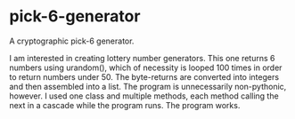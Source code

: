 # pick-6-generator
A cryptographic pick-6 generator. 

I am interested in creating lottery number generators. This one returns 6 numbers using urandom(), which of necessity is looped 100 times in order to return numbers under 50. The byte-returns are converted into integers and then assembled into a list. The program is unnecessarily non-pythonic, however. I used one class and multiple methods, each method calling the next in a cascade while the program runs. The program works.  
